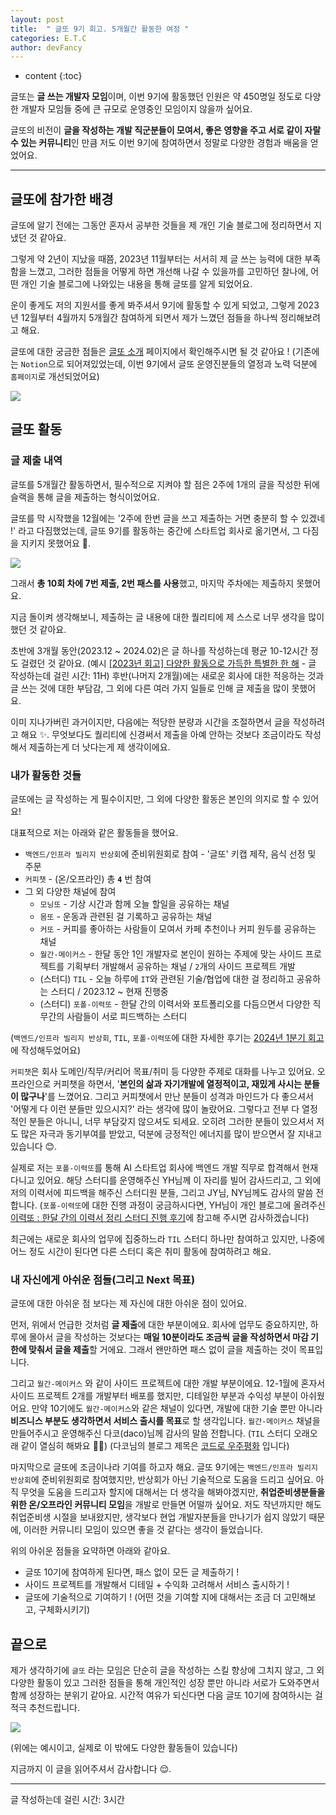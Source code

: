 ```yaml
---
layout: post
title:  " 글또 9기 회고. 5개월간 활동한 여정 "
categories: E.T.C
author: devFancy
---
```

* content
{:toc}

글또는 **글 쓰는 개발자 모임**이며, 이번 9기에 활동했던 인원은 약 450명일 정도로 다양한 개발자 모임들 중에 큰 규모로 운영중인 모임이지 않을까 싶어요.

글또의 비전이 **글을 작성하는 개발 직군분들이 모여서, 좋은 영향을 주고 서로 같이 자랄 수 있는 커뮤니티**인 만큼 저도 이번 9기에 참여하면서 정말로 다양한 경험과 배움을 얻었어요.



---

## 글또에 참가한 배경

글또에 알기 전에는 그동안 혼자서 공부한 것들을 제 개인 기술 블로그에 정리하면서 지냈던 것 같아요. 

그렇게 약 2년이 지났을 때쯤, 2023년 11월부터는 서서히 제 글 쓰는 능력에 대한 부족함을 느꼈고, 그러한 점들을 어떻게 하면 개선해 나갈 수 있을까를 고민하던 찰나에, 어떤 개인 기술 블로그에 나와있는 내용을 통해 글또를 알게 되었어요.

운이 좋게도 저의 지원서를 좋게 봐주셔서 9기에 활동할 수 있게 되었고, 그렇게 2023년 12월부터 4월까지 5개월간 참여하게 되면서 제가 느꼈던 점들을 하나씩 정리해보려고 해요.

글또에 대한 궁금한 점들은 [글또 소개](https://geultto.github.io/docs/intro) 페이지에서 확인해주시면 될 것 같아요 ! (기존에는 `Notion`으로 되어져있었는데, 이번 9기에서 글또 운영진분들의 열정과 노력 덕분에 `홈페이지`로 개선되었어요)

![](/assets/img/etc/geultto-9th-review-1.png)

## 글또 활동

### 글 제출 내역

글또를 5개월간 활동하면서, 필수적으로 지켜야 할 점은 2주에 1개의 글을 작성한 뒤에 슬랙을 통해 글을 제출하는 형식이었어요.

글또를 막 시작했을 12월에는 '2주에 한번 글을 쓰고 제출하는 거면 충분히 할 수 있겠네 !' 라고 다짐했었는데, 글또 9기를 활동하는 중간에 스타트업 회사로 옮기면서, 그 다짐을 지키지 못했어요 🥲.

![](/assets/img/etc/geultto-9th-review-2.png)

그래서 **총 10회 차에 7번 제출, 2번 패스를 사용**했고, 마지막 주차에는 제출하지 못했어요.

지금 돌이켜 생각해보니, 제출하는 글 내용에 대한 퀄리티에 제 스스로 너무 생각을 많이 했던 것 같아요. 

초반에 3개월 동안(2023.12 ~ 2024.02)은 글 하나를 작성하는데 평균 10-12시간 정도 걸렸던 것 같아요. (예시 [[2023년 회고] 다양한 활동으로 가득한 특별한 한 해](https://devfancy.github.io/2023-Retrospective/#comments) - 글 작성하는데 걸린 시간: 11H)
후반(나머지 2개월)에는 새로운 회사에 대한 적응하는 것과 글 쓰는 것에 대한 부담감, 그 외에 다른 여러 가지 일들로 인해 글 제출을 많이 못했어요.

이미 지나가버린 과거이지만, 다음에는 적당한 분량과 시간을 조절하면서 글을 작성하려고 해요 ✨.
무엇보다도 퀄리티에 신경써서 제출을 아예 안하는 것보다 조금이라도 작성해서 제출하는게 더 낫다는게 제 생각이에요.

### 내가 활동한 것들

글또에는 글 작성하는 게 필수이지만, 그 외에 다양한 활동은 본인의 의지로 할 수 있어요!

대표적으로 저는 아래와 같은 활동들을 했어요.

- `백엔드/인프라 빌리지 반상회`에 준비위원회로 참여 - '글또' 키캡 제작, 음식 선정 및 주문
- `커피챗` - (온/오프라인) 총 **`4`** 번 참여
- 그 외 다양한 채널에 참여
  - `모닝또` - 기상 시간과 함께 오늘 할일을 공유하는 채널
  - `몸또` - 운동과 관련된 걸 기록하고 공유하는 채널
  - `커또` - 커피를 좋아하는 사람들이 모여서 카페 추천이나 커피 원두를 공유하는 채널
  - `월간-메이커스` - 한달 동안 1인 개발자로 본인이 원하는 주제에 맞는 사이드 프로젝트를 기획부터 개발해서 공유하는 채널 / `2`개의 사이드 프로젝트 개발
  - (스터디) `TIL` - 오늘 하루에 `IT`와 관련된 기술/협업에 대한 걸 정리하고 공유하는 스터디 / 2023.12 ~ 현재 진행중
  - (스터디) `포폴-이력또` - 한달 간의 이력서와 포트폴리오를 다듬으면서 다양한 직무간의 사람들이 서로 피드백하는 스터디

(`백엔드/인프라 빌리지 반상회`, `TIL`, `포폴-이력또`에 대한 자세한 후기는 [2024년 1분기 회고](https://devfancy.github.io/1th-Retrospective/)에 작성해두었어요)

`커피챗`은 회사 도메인/직무/커리어 목표/취미 등 다양한 주제로 대화를 나누고 있어요.
오프라인으로 커피챗을 하면서, '**본인의 삶과 자기개발에 열정적이고, 재밌게 사시는 분들이 많구나**'를 느꼈어요. 그리고 커피챗에서 만난 분들이 성격과 마인드가 다 좋으셔서 '어떻게 다 이런 분들만 있으시지?' 라는 생각에 많이 놀랐어요.
그렇다고 전부 다 열정적인 분들은 아니니, 너무 부담갖지 않으셔도 되세요. 오히려 그러한 분들이 있으셔서 저도 많은 자극과 동기부여를 받았고, 덕분에 긍정적인 에너지를 많이 받으면서 잘 지내고 있습니다 😊.

실제로 저는 `포폴-이력또`를 통해 AI 스타트업 회사에 백엔드 개발 직무로 합격해서 현재 다니고 있어요.
해당 스터디를 운영해주신 YH님께 이 자리를 빌어 감사드리고, 그 외에 저의 이력서에 피드백을 해주신 스터디원 분들, 그리고 JY님, NY님께도 감사의 말씀 전합니다.
(`포폴-이력또`에 대한 진행 과정이 궁금하시다면, YH님이 개인 블로그에 올려주신 [이력또 : 한달 간의 이력서 정리 스터디 진행 후기](https://inspire12.tistory.com/342)에 참고해 주시면 감사하겠습니다)

최근에는 새로운 회사의 업무에 집중하느라 `TIL` 스터디 하나만 참여하고 있지만, 나중에 어느 정도 시간이 된다면 다른 스터디 혹은 취미 활동에 참여하려고 해요.

### 내 자신에게 아쉬운 점들(그리고 Next 목표)

글또에 대한 아쉬운 점 보다는 제 자신에 대한 아쉬운 점이 있어요.

먼저, 위에서 언급한 것처럼 **글 제출**에 대한 부분이에요. 
회사에 업무도 중요하지만, 하루에 몰아서 글을 작성하는 것보다는 **매일 10분이라도 조금씩 글을 작성하면서 마감 기한에 맞춰서 글을 제출**할 거에요.
그래서 왠만하면 패스 없이 글을 제출하는 것이 목표입니다.

그리고 `월간-메이커스` 와 같이 사이드 프로젝트에 대한 개발 부분이에요.
12-1월에 혼자서 사이드 프로젝트 2개를 개발부터 배포를 했지만, 디테일한 부분과 수익성 부분이 아쉬웠어요.
만약 10기에도 `월간-메이커스`와 같은 채널이 있다면, 개발에 대한 기술 뿐만 아니라 **비즈니스 부분도 생각하면서 서비스 출시를 목표**로 할 생각입니다.
`월간-메이커스` 채널을 만들어주시고 운영해주신 다코(daco)님께 감사의 말씀 전합니다. (`TIL` 스터디 오래오래 같이 열심히 해봐요 🙌🏻)
(다코님의 블로그 제목은 [코드로 우주평화](https://daco2020.tistory.com/) 입니다)

마지막으로 글또에 조금이나라 기여를 하고자 해요.
글또 9기에는 `백엔드/인프라 빌리지 반상회`에 준비위원회로 참여했지만, 반상회가 아닌 기술적으로 도움을 드리고 싶어요.
아직 무엇을 도움을 드리고자 할지에 대해서는 더 생각을 해봐야겠지만, **취업준비생분들을 위한 온/오프라인 커뮤니티 모임**을 개발로 만들면 어떨까 싶어요.
저도 작년까지만 해도 취업준비생 시절을 보내왔지만, 생각보다 현업 개발자분들을 만나기가 쉽지 않았기 때문에, 이러한 커뮤니티 모임이 있으면 좋을 것 같다는 생각이 들었습니다.

위의 아쉬운 점들을 요약하면 아래와 같아요.
- 글또 10기에 참여하게 된다면, 패스 없이 모든 글 제출하기 !
- 사이드 프로젝트를 개발해서 디테일 + 수익화 고려해서 서비스 출시하기 !
- 글또에 기술적으로 기여하기 ! (어떤 것을 기여할 지에 대해서는 조금 더 고민해보고, 구체화시키기)

## 끝으로

제가 생각하기에 `글또` 라는 모임은 단순히 글을 작성하는 스킬 향상에 그치지 않고, 그 외 다양한 활동이 있고 그러한 점들을 통해 개인적인 성장 뿐만 아니라 서로가 도와주면서 함께 성장하는 분위기 같아요.
시간적 여유가 되신다면 다음 글또 10기에 참여하시는 걸 적극 추천드립니다.

![](/assets/img/etc/geultto-9th-review-3.png)

(위에는 예시이고, 실제로 이 밖에도 다양한 활동들이 있습니다)

지금까지 이 글을 읽어주셔서 감사합니다 😌.

---

글 작성하는데 걸린 시간: 3시간